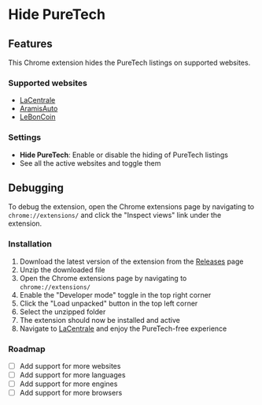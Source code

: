 # Hide PureTech

## Features

This Chrome extension hides the PureTech listings on supported websites.

### Supported websites

- [LaCentrale](https://www.lacentrale.fr/)
- [AramisAuto](https://www.aramisauto.com/)
- [LeBonCoin](https://www.leboncoin.fr/)

### Settings

- **Hide PureTech**: Enable or disable the hiding of PureTech listings
- See all the active websites and toggle them

## Debugging

To debug the extension, open the Chrome extensions page by navigating to `chrome://extensions/` and click the "Inspect views" link under the extension.

### Installation

1. Download the latest version of the extension from the [Releases]() page
2. Unzip the downloaded file
3. Open the Chrome extensions page by navigating to `chrome://extensions/`
4. Enable the "Developer mode" toggle in the top right corner
5. Click the "Load unpacked" button in the top left corner
6. Select the unzipped folder
7. The extension should now be installed and active
8. Navigate to [LaCentrale](https://www.lacentrale.fr/) and enjoy the PureTech-free experience

### Roadmap

- [ ] Add support for more websites
- [ ] Add support for more languages
- [ ] Add support for more engines
- [ ] Add support for more browsers
